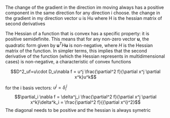 
The change of the gradient in the direction im moving always has a positive component in the same direction for any direction i choose.
the change in the gradient in my direction vector u is Hu where H is the hessian matrix of second derivatives

The Hessian of a function that is convex has a specific property: it is positive semidefinite. This means that for any non-zero vector  $\mathbf{u}$, the quadratic form given by $\mathbf{u}^T H \mathbf{u}$ is non-negative, where  $H$ is the Hessian matrix of the function. In simpler terms, this implies that the second derivative of the function (which the Hessian represents in multidimensional cases) is non-negative, a characteristic of convex functions

$$D^2_uf=u\cdot D_u\nabla f = u^j \frac{\partial^2 f}{\partial x^j \partial x^k}u^k$$

for the i basis vectors: $u^j = \delta_i^j$
$$\partial_i \nabla f = \delta^j_i \frac{\partial^2 f}{\partial x^j \partial x^k}\delta^k_i = \frac{\partial^2 f}{{\partial x^i}^2}$$
The diagonal needs to be positive and the hessian is always symetric
